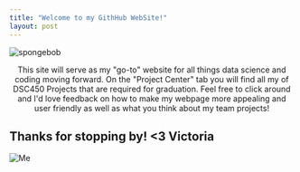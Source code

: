 ```yaml
---
title: "Welcome to my GithHub WebSite!"
layout: post
---
```

![spongebob](https://user-images.githubusercontent.com/104641160/233070576-ecf4f993-67ea-4357-945f-98f868500bc9.jpg)

<p align="center">
This site will serve as my "go-to" website for all things data science and coding moving forward. On the "Project Center" tab you will find all my of DSC450 Projects that are required for graduation. Feel free to click around and I'd love feedback on how to make my webpage more appealing and user friendly as well as what you think about my team projects! 
</p>

## Thanks for stopping by! <3 Victoria

![Me](https://github.com/victoriamaries.png)

